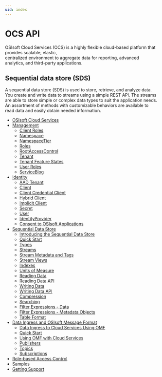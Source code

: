 ```yaml
---
uid: index
---
```


OCS API
=======

OSIsoft Cloud Services (OCS) is a highly flexible cloud-based platform that provides scalable, elastic,  
centralized environment to aggregate data for reporting, advanced analytics, and third-party applications.

Sequential data store (SDS)
---------------------------

A sequential data store (SDS) is used to store, retrieve, and analyze data. You create and write data
to streams using a simple REST API. The streams are able to store simple or
complex data types to suit the application needs. An assortment of
methods with customizable behaviors are available to read data and
easily obtain needed information.


   - [OSIsoft Cloud Services](xref:osisoftCloudServices)
   - [Management](xref:ManagementOverview)
     - [Client Roles](xref:AccountClientRole)
     - [Namespace](xref:AccountNamespace)
     - [NamespaceTier](xref:AccountNamespaceTier)
     - [Roles](xref:AccountRole)
     - [RootAccessControl](xref:AccountRootAccessControl)
     - [Tenant](xref:AccountTenant)
     - [Tenant Feature States](xref:AccountTenantFeatureState)
     - [User Roles](xref:AccountUserRole)
     - [ServiceBlog](xref:AccountServiceBlog)
   - [Identity](xref:identityOverview)
     - [AAD Tenant](xref:identityAzureActiveDirectoryTenant)
     - [Client](xref:identityClient)
     - [Client Credential Client](xref:identityClientCredentialClient)
     - [Hybrid Client](xref:identityHybridClient)
     - [Implicit Client](xref:identityImplicitClient)
     - [Secret](xref:identitySecret)
     - [User](xref:identityUser)
     - [IdentityProvider](xref:identityIdentityProvider)
     - [Consent to OSIsoft Applications](xref:identityConsent)
   - [Sequential Data Store](xref:sds)
     - [Introducing the Sequential Data Store](xref:sdsIntroduction)
     - [Quick Start](xref:sdsQuickStart)
     - [Types](xref:sdsTypes)
     - [Streams](xref:sdsStreams)
     - [Stream Metadata and Tags](xref:sdsStreamExtra)
     - [Stream Views](xref:sdsViews)
     - [Indexes](xref:sdsIndexes)
     - [Units of Measure](xref:unitsOfMeasure)
     - [Reading Data](xref:sdsReadingData)
     - [Reading Data API](xref:sdsReadingDataApi)
     - [Writing Data](xref:sdsWritingData)
     - [Writing Data API](xref:sdsWritingDataApi)
     - [Compression](xref:sdsCompression)
     - [Searching](xref:sdsSearching)
     - [Filter Expressions - Data](xref:sdsFilterExpressions)
     - [Filter Expressions - Metadata Objects](xref:sdsFilterExpressionsMetadata)
     - [Table Format](xref:sdsTableFormat)
   - [Data Ingress and OSIsoft Message Format](xref:dataIngress)
     - [Data Ingress to Cloud Services Using OMF](xref:omfIngressToOCS)
     - [Quick Start](xref:sdsQuickStart)
     - [Using OMF with Cloud Services](xref:omfIngressSpecification)
     - [Publishers](xref:omfIngressPublishers)
     - [Topics](xref:omfIngressTopics)
     - [Subscriptions](xref:omfIngressSubsctriptions)
   - [Role-based Access Control](xref:accessControl)
   - [Samples](xref:samples)
   - [Getting Support](xref:support)
